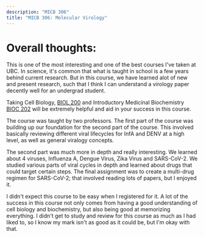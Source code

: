 ```yaml
---
description: "MICB 306"
title: "MICB 306: Molecular Virology"
---
```


# Overall thoughts:
This is one of the most interesting and one of the best courses I've taken at UBC. In science, it's common that what is taught in school is a few years behind current research. But in this course, we have learned alot of new and present research, such that I think I can understand a virology paper decently well for an undergrad student. 

Taking Cell Biology, [BIOL 200](/posts/courses/lifesci/biol200) and Introductory Medicinal Biochemistry [BIOC 202](/posts/courses/lifesci/bioc202) will be extremely helpful and aid in your success in this course.

The course was taught by two professors. The first part of the course was building up our foundation for the second part of the course. This involved basically reviewing different viral lifecycles for InfA and DENV at a high level, as well as general viralogy concepts. 

The second part was much more in depth and really interesting. We learned about 4 viruses, Influenza A, Dengue Virus, Zika Virus and SARS-CoV-2. We studied various parts of viral cycles in depth and learned about drugs that could target certain steps. The final assignment was to create a multi-drug regimen for SARS-CoV-2; that involved reading lots of papers, but I enjoyed it. 

I didn't expect this course to be easy when I registered for it. A lot of the success in this course not only comes from having a good understanding of cell biology and biochemistry, but also being good at memorizing everything. I didn't get to study and review for this course as much as I had liked to, so I know my mark isn't as good as it could be, but I'm okay with that.
